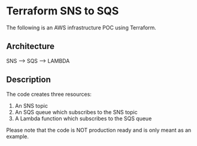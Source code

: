 # Terraform SNS to SQS

The following is an AWS infrastructure POC using Terraform.

## Architecture

SNS --> SQS --> LAMBDA


## Description

The code creates three resources:

1) An SNS topic
2) An SQS queue which subscribes to the SNS topic
3) A Lambda function which subscribes to the SQS queue


Please note that the code is NOT production ready and is only meant as an example.
